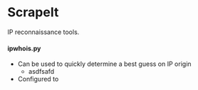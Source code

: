 # ScrapeIt
IP reconnaissance tools.

#### ipwhois.py
 - Can be used to quickly determine a best guess on IP origin
   - asdfsafd
 - Configured to 
